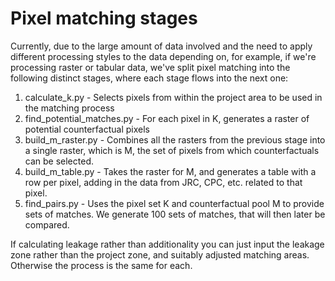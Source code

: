 # Pixel matching stages

Currently, due to the large amount of data involved and the need to apply different processing styles to the data depending on, for example, if we're processing raster or tabular data, we've split pixel matching into the following distinct stages, where each stage flows into the next one:

1. calculate_k.py - Selects pixels from within the project area to be used in the matching process
2. find_potential_matches.py - For each pixel in K, generates a raster of potential counterfactual pixels
3. build_m_raster.py - Combines all the rasters from the previous stage into a single raster, which is M, the set of pixels from which counterfactuals can be selected.
4. build_m_table.py - Takes the raster for M, and generates a table with a row per pixel, adding in the data from JRC, CPC, etc. related to that pixel.
5. find_pairs.py - Uses the pixel set K and counterfactual pool M to provide sets of matches. We generate 100 sets of matches, that will then later be compared.

If calculating leakage rather than additionality you can just input the leakage zone rather than the project zone, and suitably adjusted matching areas. Otherwise the process is the same for each.